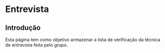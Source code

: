 # Entrevista

## Introdução

Esta página tem como objetivo armazenar a lista de verificação da técnica de entrevista feita pelo grupo.